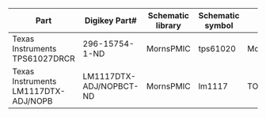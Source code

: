 | Part | Digikey Part# | Schematic library | Schematic symbol | Footprint library | Footprint |
| --- | --- | --- | --- | --- | --- |
| Texas Instruments TPS61027DRCR | 296-15754-1-ND | MornsPMIC | tps61020 | Morn_SMD_NoLeads |
| Texas Instruments LM1117DTX-ADJ/NOPB | LM1117DTX-ADJ/NOPBCT-ND | MornsPMIC | lm1117 | TO_SOT_Packages_SMD | TO-252-2Lead |
